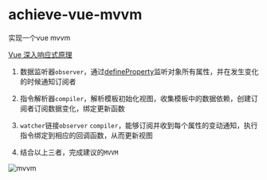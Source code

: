 # achieve-vue-mvvm
实现一个vue mvvm

[Vue 深入响应式原理](https://cn.vuejs.org/v2/guide/reactivity.html)

1. 数据监听器`observer`，通过[defineProperty](https://developer.mozilla.org/zh-CN/docs/Web/JavaScript/Reference/Global_Objects/Object/defineProperty)监听对象所有属性，并在发生变化的时候通知订阅者

2. 指令解析器`compiler`，解析模板初始化视图，收集模板中的数据依赖，创建订阅者订阅数据变化，绑定更新函数

3. `watcher`链接`observer` `compiler`，能够订阅并收到每个属性的变动通知，执行指令绑定到相应的回调函数，从而更新视图

4. 结合以上三者，完成建议的`MVVM`

![mvvm](https://github.com/DMQ/mvvm/blob/master/img/2.png?raw=true)
